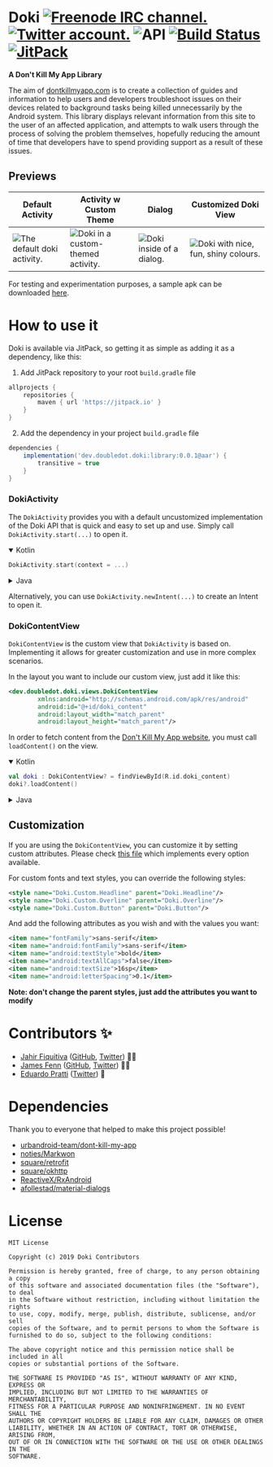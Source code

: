 Doki 
[![Freenode IRC channel.](https://img.shields.io/badge/freenode-%23%23doubledotlabs-brightgreen.svg)](https://webchat.freenode.net/?channels=%23%23doubledotlabs&uio=MTY9dHJ1ZSY5PXRydWUmMTE9MjE1e1)
[![Twitter account.](https://img.shields.io/badge/twitter-%40doubledotlabs-blue.svg?color=43b4f9&logo=twitter)](https://twitter.com/doubledotlabs)
![API](https://img.shields.io/badge/API-16%2B-34bf49.svg)
[![Build Status](https://travis-ci.org/DoubleDotLabs/doki.svg?branch=master)](https://travis-ci.org/DoubleDotLabs/doki)
[![JitPack](https://jitpack.io/v/dev.doubledot/doki.svg)](https://jitpack.io/#dev.doubledot/doki)
=====

**A Don't Kill My App Library**

The aim of [dontkillmyapp.com](https://dontkillmyapp.com/problem) is to create
a collection of guides and information to help users and developers
troubleshoot issues on their devices related to background tasks being killed
unnecessarily by the Android system. This library displays relevant
information from this site to the user of an affected application, and attempts
to walk users through the process of solving the problem themselves, hopefully
reducing the amount of time that developers have to spend providing support as
a result of these issues.

## Previews

| Default Activity | Activity w Custom Theme | Dialog                                  | Customized Doki View |
|------------------|-------------------------|-----------------------------------------|----------------------|
| ![The default doki activity.](https://github.com/DoubleDotLabs/doki/raw/main/art/1.png) | ![Doki in a custom-themed activity.](https://github.com/DoubleDotLabs/doki/raw/main/art/2.png) | ![Doki inside of a dialog.](https://github.com/DoubleDotLabs/doki/raw/main/art/3.png) | ![Doki with nice, fun, shiny colours.](https://github.com/DoubleDotLabs/doki/raw/main/art/4.png) |

For testing and experimentation purposes, a sample apk can be downloaded [here](../../releases).

# How to use it

Doki is available via JitPack, so getting it as simple as adding it as a
dependency, like this:

1. Add JitPack repository to your root `build.gradle` file

```gradle
allprojects {
    repositories {
        maven { url 'https://jitpack.io' }
    }
}
```

2. Add the dependency in your project `build.gradle` file

```gradle
dependencies {
    implementation('dev.doubledot.doki:library:0.0.1@aar') {
        transitive = true
    }
}
```

### DokiActivity

The `DokiActivity` provides you with a default uncustomized implementation
of the Doki API that is quick and easy to set up and use. Simply call
`DokiActivity.start(...)` to open it.

<details open>
<summary>Kotlin</summary>
<p>

```kotlin
DokiActivity.start(context = ...)
```

</p>
</details>

<details>
<summary>Java</summary>
<p>

```java
DokiActivity.start(context);
```

</p>
</details>

Alternatively, you can use `DokiActivity.newIntent(...)` to create an
Intent to open it.

### DokiContentView

`DokiContentView` is the custom view that `DokiActivity` is based on. Implementing
it allows for greater customization and use in more complex scenarios.

In the layout you want to include our custom view, just add it like this:

```xml
<dev.doubledot.doki.views.DokiContentView
        xmlns:android="http://schemas.android.com/apk/res/android"
        android:id="@+id/doki_content"
        android:layout_width="match_parent"
        android:layout_height="match_parent"/>
```

In order to fetch content from the [Don't Kill My App website](https://dontkillmyapp.com/),
you must call `loadContent()` on the view.

<details open>
<summary>Kotlin</summary>
<p>

```kotlin
val doki : DokiContentView? = findViewById(R.id.doki_content)
doki?.loadContent()
```

</p>
</details>

<details>
<summary>Java</summary>
<p>

```java
DokiContentView doki = findViewById(R.id.doki_content);
if (doki != null) doki.loadContent();
```

</p>
</details>

## Customization

If you are using the `DokiContentView`, you can customize it by setting custom attributes.
Please check [this file](https://github.com/doubledotlabs/doki/blob/c18efeb07292e191e39e3e62d589009474919c56/sample/src/main/res/layout/activity_doki_custom.xml#L9-L26)
which implements every option available.

For custom fonts and text styles, you can override the following styles:

```xml
<style name="Doki.Custom.Headline" parent="Doki.Headline"/>
<style name="Doki.Custom.Overline" parent="Doki.Overline"/>
<style name="Doki.Custom.Button" parent="Doki.Button"/>
```

And add the following attributes as you wish and with the values you want:

```xml
<item name="fontFamily">sans-serif</item>
<item name="android:fontFamily">sans-serif</item>
<item name="android:textStyle">bold</item>
<item name="android:textAllCaps">false</item>
<item name="android:textSize">16sp</item>
<item name="android:letterSpacing">0.1</item>
```

**Note: don't change the parent styles, just add the attributes you want to modify**

# Contributors :sparkles:

* [Jahir Fiquitiva](https://jahir.xyz/) ([GitHub](https://github.com/jahirfiquitiva/), [Twitter](https://twitter.com/jahirfiquitiva)) :man_technologist:
* [James Fenn](https://jfenn.me/) ([GitHub](https://github.com/fennifith/), [Twitter](https://twitter.com/fennifith)) :man_technologist:
* [Eduardo Pratti](https://pratti.design) ([Twitter](https://twitter.com/edpratti)) :art:

# Dependencies

Thank you to everyone that helped to make this project possible!

- [urbandroid-team/dont-kill-my-app](https://github.com/urbandroid-team/dont-kill-my-app)
- [noties/Markwon](https://github.com/noties/Markwon)
- [square/retrofit](https://github.com/square/retrofit)
- [square/okhttp](https://github.com/square/okhttp)
- [ReactiveX/RxAndroid](https://github.com/ReactiveX/RxAndroid)
- [afollestad/material-dialogs](https://github.com/afollestad/material-dialogs)

# License

```
MIT License

Copyright (c) 2019 Doki Contributors

Permission is hereby granted, free of charge, to any person obtaining a copy
of this software and associated documentation files (the "Software"), to deal
in the Software without restriction, including without limitation the rights
to use, copy, modify, merge, publish, distribute, sublicense, and/or sell
copies of the Software, and to permit persons to whom the Software is
furnished to do so, subject to the following conditions:

The above copyright notice and this permission notice shall be included in all
copies or substantial portions of the Software.

THE SOFTWARE IS PROVIDED "AS IS", WITHOUT WARRANTY OF ANY KIND, EXPRESS OR
IMPLIED, INCLUDING BUT NOT LIMITED TO THE WARRANTIES OF MERCHANTABILITY,
FITNESS FOR A PARTICULAR PURPOSE AND NONINFRINGEMENT. IN NO EVENT SHALL THE
AUTHORS OR COPYRIGHT HOLDERS BE LIABLE FOR ANY CLAIM, DAMAGES OR OTHER
LIABILITY, WHETHER IN AN ACTION OF CONTRACT, TORT OR OTHERWISE, ARISING FROM,
OUT OF OR IN CONNECTION WITH THE SOFTWARE OR THE USE OR OTHER DEALINGS IN THE
SOFTWARE.
```
